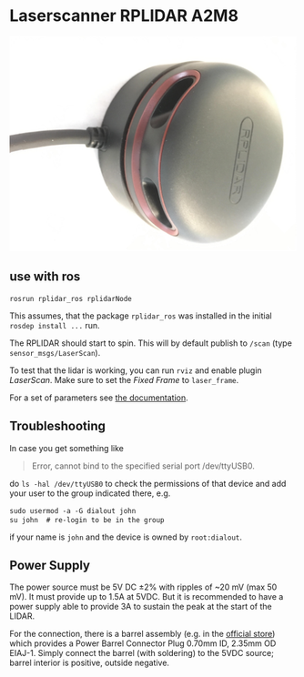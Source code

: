 # Laserscanner RPLIDAR A2M8

![Laserscanner RPLIDAR A2M8](images/laserscanner_rplidar-a2m8.jpg)

## use with ros

    rosrun rplidar_ros rplidarNode

This assumes, that the package `rplidar_ros` was installed in the initial `rosdep install ...` run.

The RPLIDAR should start to spin.
This will by default publish to `/scan` (type `sensor_msgs/LaserScan`).

To test that the lidar is working, you can run `rviz` and enable plugin _LaserScan_.
Make sure to set the _Fixed Frame_ to `laser_frame`.

For a set of parameters see
[the documentation](http://wiki.ros.org/rplidar).

## Troubleshooting

In case you get something like

>  Error, cannot bind to the specified serial port /dev/ttyUSB0.

do `ls -hal /dev/ttyUSB0` to check the permissions of that device and add your user to the group indicated there, e.g.

    sudo usermod -a -G dialout john
    su john  # re-login to be in the group

if your name is `john` and the device is owned by `root:dialout`.

## Power Supply

The power source must be 5V DC ±2% with ripples of ~20 mV (max 50 mV).
It must provide up to 1.5A at 5VDC. But it is recommended to have a power supply able to provide 3A to sustain the peak at the start of the LIDAR.

For the connection, there is a barrel assembly
(e.g. in the [official store](https://www.robotshop.com/en/small-barrel-connector-assembly-07x235-mm-needs-soldering.html))
which provides a Power Barrel Connector Plug 0.70mm ID, 2.35mm OD EIAJ-1.
Simply connect the barrel (with soldering) to the 5VDC source; barrel interior is positive, outside negative.
